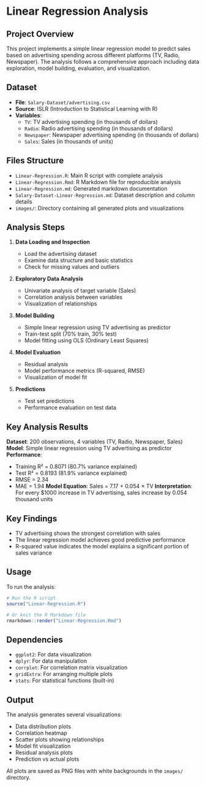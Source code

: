 # Linear Regression Analysis

## Project Overview

This project implements a simple linear regression model to predict sales based on advertising spending across different platforms (TV, Radio, Newspaper). The analysis follows a comprehensive approach including data exploration, model building, evaluation, and visualization.

## Dataset

- **File**: `Salary-Dataset/advertising.csv`
- **Source**: ISLR (Introduction to Statistical Learning with R)
- **Variables**:
  - `TV`: TV advertising spending (in thousands of dollars)
  - `Radio`: Radio advertising spending (in thousands of dollars)
  - `Newspaper`: Newspaper advertising spending (in thousands of dollars)
  - `Sales`: Sales (in thousands of units)

## Files Structure

- `Linear-Regression.R`: Main R script with complete analysis
- `Linear-Regression.Rmd`: R Markdown file for reproducible analysis
- `Linear-Regression.md`: Generated markdown documentation
- `Salary-Dataset-Linear-Regression.md`: Dataset description and column details
- `images/`: Directory containing all generated plots and visualizations

## Analysis Steps

1. **Data Loading and Inspection**
   - Load the advertising dataset
   - Examine data structure and basic statistics
   - Check for missing values and outliers

2. **Exploratory Data Analysis**
   - Univariate analysis of target variable (Sales)
   - Correlation analysis between variables
   - Visualization of relationships

3. **Model Building**
   - Simple linear regression using TV advertising as predictor
   - Train-test split (70% train, 30% test)
   - Model fitting using OLS (Ordinary Least Squares)

4. **Model Evaluation**
   - Residual analysis
   - Model performance metrics (R-squared, RMSE)
   - Visualization of model fit

5. **Predictions**
   - Test set predictions
   - Performance evaluation on test data

## Key Analysis Results

**Dataset**: 200 observations, 4 variables (TV, Radio, Newspaper, Sales)
**Model**: Simple linear regression using TV advertising as predictor
**Performance**:
- Training R² = 0.8071 (80.7% variance explained)
- Test R² = 0.8193 (81.9% variance explained)
- RMSE = 2.34
- MAE = 1.94
**Model Equation**: Sales = 7.17 + 0.054 × TV
**Interpretation**: For every $1000 increase in TV advertising, sales increase by 0.054 thousand units

## Key Findings

- TV advertising shows the strongest correlation with sales
- The linear regression model achieves good predictive performance
- R-squared value indicates the model explains a significant portion of sales variance

## Usage

To run the analysis:

```r
# Run the R script
source("Linear-Regression.R")

# Or knit the R Markdown file
rmarkdown::render("Linear-Regression.Rmd")
```

## Dependencies

- `ggplot2`: For data visualization
- `dplyr`: For data manipulation
- `corrplot`: For correlation matrix visualization
- `gridExtra`: For arranging multiple plots
- `stats`: For statistical functions (built-in)

## Output

The analysis generates several visualizations:
- Data distribution plots
- Correlation heatmap
- Scatter plots showing relationships
- Model fit visualization
- Residual analysis plots
- Prediction vs actual plots

All plots are saved as PNG files with white backgrounds in the `images/` directory.
